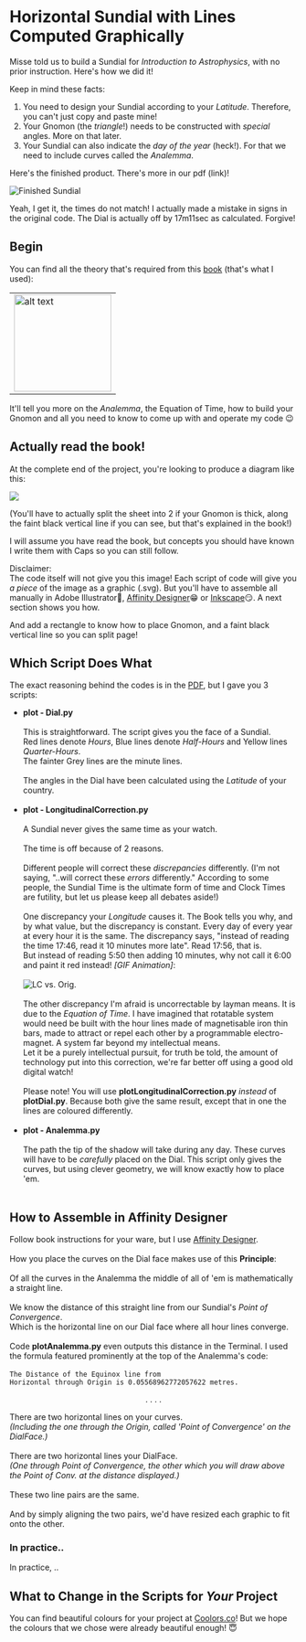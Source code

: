 # Horizontal Sundial with Lines Computed Graphically

Misse told us to build a Sundial for *Introduction to Astrophysics*, with no prior instruction. Here's how we did it!

Keep in mind these facts:
1. You need to design your Sundial according to your _Latitude_. Therefore, you can't just copy and paste mine!
2. Your Gnomon (the _triangle_!) needs to be constructed with _special_ angles. More on that later.
3. Your Sundial can also indicate the _day of the year_ (heck!). For that we need to include curves called the _Analemma_.

Here's the finished product. There's more in our pdf (link)!


![Finished Sundial](https://i.imgur.com/uYcVIGa.jpg)

Yeah, I get it, the times do not match! I actually made a mistake in signs in the original code. The Dial is actually off by 17m11sec as calculated. Forgive!

## Begin

You can find all the theory that's required from this [book](https://www.amazon.com/Sundials-Theory-Construction-Albert-Waugh/dp/0486229475) (that's what I used):

<table> 
    <tr>
        <td>
            <img src="https://images-na.ssl-images-amazon.com/images/I/51kt5nWqYhL._SX313_BO1,204,203,200_.jpg" alt="alt text" width="170">
        </td>
    </tr> 
</table>

It'll tell you more on the _Analemma_, the Equation of Time, how to build your Gnomon and all you need to know to come up with and operate my code 😉

## Actually read the book!

At the complete end of the project, you're looking to produce a diagram like this:

![](https://i.imgur.com/UNu43jX.jpeg)

(You'll have to actually split the sheet into 2 if your Gnomon is thick, along the faint black vertical line if you can see, but that's explained in the book!)

I will assume you have read the book, but concepts you should have known I write them with Caps so you can still follow.

Disclaimer:<br> 
The code itself will not give you this image! Each script of code will give you _a piece_ of the image as a graphic (.svg). But you'll have to assemble all manually in Adobe Illustrator🤮, [Affinity Designer](https://affinity.serif.com/en-us/designer/)😁 or [Inkscape](https://inkscape.org/release/inkscape-1.1/)😏.
A next section shows you how.

And add a rectangle to know how to place Gnomon, and a faint black vertical line so you can split page!


## Which Script Does What

The exact reasoning behind the codes is in the [PDF](https://github.com/AnonymoZ/Horizontal-Sundial-with-Lines-Computed-Graphically/blob/main/Horizontal%20Sundial.pdf), but I gave you 3 scripts:
* **plot - Dial.py**<br><br>
 This is straightforward. The script gives you the face of a Sundial. <br>
 Red lines denote *Hours*, Blue lines denote *Half-Hours* and Yellow lines *Quarter-Hours*.<br>
 The fainter Grey lines are the minute lines.<br><br>
 The angles in the Dial have been calculated using the *Latitude* of your country.<br><br>
* **plot - LongitudinalCorrection.py**<br><br>
 A Sundial never gives the same time as your watch.<br><br>
 The time is off because of 2 reasons.<br><br>
 Different people will correct these _discrepancies_ differently. (I'm not saying, "..will correct these _errors_ differently." According to some people, the Sundial Time is the ultimate form of time and Clock Times are futility, but let us please keep all debates aside!)<br><br>
 One discrepancy your *Longitude* causes it. The Book tells you why, and by what value, but the discrepancy is constant. Every day of every year at every hour it is the same. The discrepancy says, "instead of reading the time 17:46, read it 10 minutes more late". Read 17:56, that is.<br>
 But instead of reading 5:50 then adding 10 minutes, why not call it 6:00 and paint it red instead! *[GIF Animation]*:<br><br>
 ![LC vs. Orig.](https://i.imgur.com/hCajgpy.gif)<br><br>
 The other discrepancy I'm afraid is uncorrectable by layman means. It is due to the *Equation of Time*. I have imagined that rotatable system would need be built with the hour lines made of magnetisable iron thin bars, made to attract or repel each other by a programmable electro-magnet. A system far beyond my intellectual means.<br>
 Let it be a purely intellectual pursuit, for truth be told, the amount of technology put into this correction, we're far better off using a good old digital watch!<br><br>
 Please note! You will use **plotLongitudinalCorrection.py** *instead* of **plotDial.py**. Because both give the same result, except that in one the lines are coloured differently.<br><br>
* **plot - Analemma.py**<br><br>
 The path the tip of the shadow will take during any day. These curves will have to be *carefully* placed on the Dial. This script only gives the curves, but using clever geometry, we will know exactly how to place 'em.<br><br> 
## How to Assemble in Affinity Designer

Follow book instructions for your ware, but I use [Affinity Designer](https://affinity.serif.com/en-us/designer/).<br><br>
How you place the curves on the Dial face makes use of this **Principle**:<br>
<br>
Of all the curves in the Analemma the middle of all of 'em is mathematically a straight line.<br><br>
We know the distance of this straight line from our Sundial's _Point of Convergence_.<br>Which is the horizontal line on our Dial face where all hour lines converge.<br><br>
Code **plotAnalemma.py** even outputs this distance in the Terminal. I used the formula featured prominently at the top of the Analemma's code:<br><br>
<code>The Distance of the Equinox line from Horizontal through Origin is 0.05568962772057622 metres.</code><br>
<p align="center">. . . .</p>
There are two horizontal lines on your curves.<br>
<i>(Including the one through the Origin, called 'Point of Convergence' on the DialFace.)</i><br><br>
There are two horizontal lines your DialFace.<br>
<i>(One through Point of Convergence, the other which you will draw above the Point of Conv. at the distance displayed.)</i><br><br>
These two line pairs are the same.<br><br>
And by simply aligning the two pairs, we'd have resized each graphic to fit onto the other.

### In practice..

In practice, ..

## What to Change in the Scripts for _Your_ Project

You can find beautiful colours for your project at [Coolors.co](https://coolors.co/palettes)! But we hope the colours that we chose were already beautiful enough! 😇
